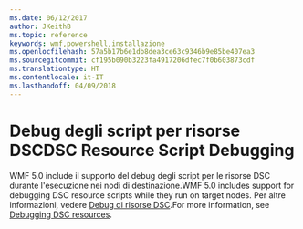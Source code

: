 ```yaml
---
ms.date: 06/12/2017
author: JKeithB
ms.topic: reference
keywords: wmf,powershell,installazione
ms.openlocfilehash: 57a5b17b6e1db8dea3ce63c9346b9e85be407ea3
ms.sourcegitcommit: cf195b090b3223fa4917206dfec7f0b603873cdf
ms.translationtype: HT
ms.contentlocale: it-IT
ms.lasthandoff: 04/09/2018
---
```

# <a name="dsc-resource-script-debugging"></a><span data-ttu-id="27b95-102">Debug degli script per risorse DSC</span><span class="sxs-lookup"><span data-stu-id="27b95-102">DSC Resource Script Debugging</span></span>

<span data-ttu-id="27b95-103">WMF 5.0 include il supporto del debug degli script per le risorse DSC durante l'esecuzione nei nodi di destinazione.</span><span class="sxs-lookup"><span data-stu-id="27b95-103">WMF 5.0 includes support for debugging DSC resource scripts while they run on target nodes.</span></span>
<span data-ttu-id="27b95-104">Per altre informazioni, vedere [Debug di risorse DSC](https://msdn.microsoft.com/powershell/dsc/debugresource).</span><span class="sxs-lookup"><span data-stu-id="27b95-104">For more information, see [Debugging DSC resources](https://msdn.microsoft.com/powershell/dsc/debugresource).</span></span>